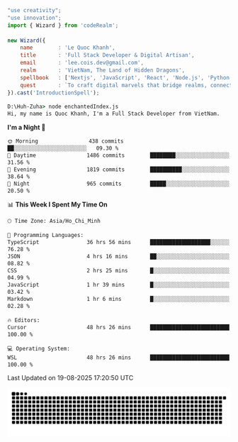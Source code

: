 <!--x axis divider-->

```js 
"use creativity";
"use innovation";
import { Wizard } from 'codeRealm';

new Wizard({
    name        : 'Le Quoc Khanh',
    title       : 'Full Stack Developer & Digital Artisan',
    email       : 'lee.cois.dev@gmail.com',
    realm       : 'VietNam, The Land of Hidden Dragons',
    spellbook   : ['Nextjs', 'JavaScript', 'React', 'Node.js', 'Python', 'Django', 'Cloud Services'],
    quest       : `To craft digital marvels that bridge realms, connect cultures, and bring imagination to life.`,
}).cast('IntroductionSpell');
```

```cmd
D:\Huh-Zuha> node enchantedIndex.js
Hi, my name is Quoc Khanh, I'm a Full Stack Developer from VietNam.
```
<!--START_SECTION:waka-->
**I'm a Night 🦉** 

```text
🌞 Morning                438 commits         ██░░░░░░░░░░░░░░░░░░░░░░░   09.30 % 
🌆 Daytime                1486 commits        ████████░░░░░░░░░░░░░░░░░   31.56 % 
🌃 Evening                1819 commits        ██████████░░░░░░░░░░░░░░░   38.64 % 
🌙 Night                  965 commits         █████░░░░░░░░░░░░░░░░░░░░   20.50 % 
```


📊 **This Week I Spent My Time On** 

```text
🕑︎ Time Zone: Asia/Ho_Chi_Minh

💬 Programming Languages: 
TypeScript               36 hrs 56 mins      ███████████████████░░░░░░   76.28 % 
JSON                     4 hrs 16 mins       ██░░░░░░░░░░░░░░░░░░░░░░░   08.82 % 
CSS                      2 hrs 25 mins       █░░░░░░░░░░░░░░░░░░░░░░░░   04.99 % 
JavaScript               1 hr 39 mins        █░░░░░░░░░░░░░░░░░░░░░░░░   03.42 % 
Markdown                 1 hr 6 mins         █░░░░░░░░░░░░░░░░░░░░░░░░   02.28 % 

🔥 Editors: 
Cursor                   48 hrs 26 mins      █████████████████████████   100.00 % 

💻 Operating System: 
WSL                      48 hrs 26 mins      █████████████████████████   100.00 % 
```


 Last Updated on 19-08-2025 17:20:50 UTC
<!--END_SECTION:waka-->
<picture>
  <source media="(prefers-color-scheme: dark)" srcset="https://raw.githubusercontent.com/leecois/leecois/output/github-contribution-grid-snake-dark.svg">
  <source media="(prefers-color-scheme: light)" srcset="https://raw.githubusercontent.com/leecois/leecois/output/github-contribution-grid-snake.svg">
  <img alt="github contribution grid snake animation" src="https://raw.githubusercontent.com/leecois/leecois/output/github-contribution-grid-snake.svg">
</picture>

